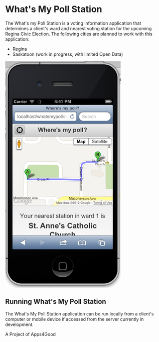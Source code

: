 What's My Poll Station
======================

The What's my Poll Station is a voting information application that determines 
a client's ward and nearest voting station for the upcoming Regina Civic 
Election.  The following cities are planned to work with this application:

* Regina
* Saskatoon (work in progress, with limited Open Data)

![What's My Poll Station Example](https://github.com/apps4good/What-s-My-Poll-Station/blob/master/img/wheres-my-poll.png)

Running What's My Poll Station
------------------------------

The What's My Poll Station application can be run locally from a client's 
computer or mobile device if accessed from the server currently in development.

A Project of Apps4Good
